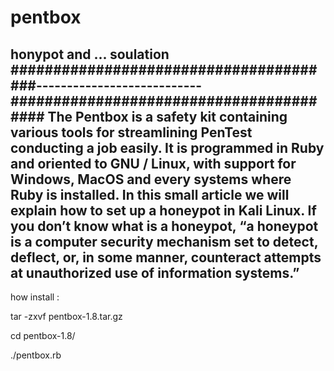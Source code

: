 # pentbox
honypot  and ... soulation 
#######################################---------------------------########################################
The Pentbox is a safety kit containing various tools for streamlining PenTest conducting a job easily. It is programmed in Ruby and oriented to GNU / Linux, with support for Windows, MacOS and every systems where Ruby is installed. In this small article we will explain how to set up a honeypot in Kali Linux. If you don’t know what is a honeypot, “a honeypot is a computer security mechanism set to detect, deflect, or, in some manner, counteract attempts at unauthorized use of information systems.”
----------------------------------------------------------------------------------------------
how install : 



tar -zxvf pentbox-1.8.tar.gz

cd pentbox-1.8/

./pentbox.rb

